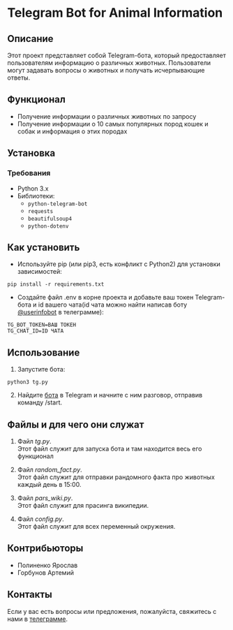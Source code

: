 # Telegram Bot for Animal Information

## Описание

Этот проект представляет собой Telegram-бота, который предоставляет пользователям информацию о различных животных. Пользователи могут задавать вопросы о животных и получать исчерпывающие ответы.

## Функционал

- Получение информации о различных животных по запросу
- Получение информации о 10 самых популярных пород кошек и собак и информация о этих породах

## Установка

### Требования
- Python 3.x
- Библиотеки:
  - `python-telegram-bot`
  - `requests`
  - `beautifulsoup4`
  - `python-dotenv`
## Как установить
- Используйте pip (или pip3, есть конфликт с Python2) для установки зависимостей:
```
pip install -r requirements.txt
```

- Создайте файл .env в корне проекта и добавьте ваш токен Telegram-бота и id вашего чата(id чата можно найти написав боту [@userinfobot](https://t.me/userinfobot) в телеграмме):
```
TG_BOT_TOKEN=ВАШ ТОКЕН
TG_CHAT_ID=ID ЧАТА
```

## Использование

1. Запустите бота:
```
python3 tg.py
```

2. Найдите [бота](https://t.me/zooinfa_bot) в Telegram и начните с ним разговор, отправив команду /start.

## Файлы и для чего они служат

1. Файл *tg.py*.
<br/> Этот файл служит для запуска бота и там находится весь его функционал

1. Файл *random_fact.py*.
<br/> Этот файл служит для отправки рандомного факта про животных каждый день в 15:00.

1. Файл *pars_wiki.py*.
<br/> Этот файл служит для прасинга википедии.

1. Файл *config.py*.
<br/> Этот файл служит для всех переменный окружения.


## Контрибьюторы
- Полиненко Ярослав
- Горбунов Артемий

## Контакты
Если у вас есть вопросы или предложения, пожалуйста, свяжитесь с нами в [телеграмме](https://t.me/yaadtiahh).